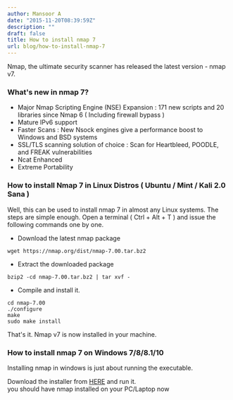 ```yaml
---
author: Mansoor A
date: "2015-11-20T08:39:59Z"
description: ""
draft: false
title: How to install nmap 7
url: blog/how-to-install-nmap-7
---
```



Nmap, the ultimate security scanner has released the latest version - nmap v7.

### What's new in nmap 7?

  * Major Nmap Scripting Engine (NSE) Expansion : 171 new scripts and 20 libraries since Nmap 6 ( Including firewall bypass )
  * Mature IPv6 support
  * Faster Scans : New Nsock engines give a performance boost to Windows and BSD systems
  * SSL/TLS scanning solution of choice : Scan for Heartbleed, POODLE, and FREAK vulnerabilities
  * Ncat Enhanced
  * Extreme Portability

### How to install Nmap 7 in Linux Distros ( Ubuntu / Mint / Kali 2.0 Sana )

Well, this can be used to install nmap 7 in almost any Linux systems. The steps are simple enough. Open a terminal ( Ctrl + Alt + T ) and issue the following commands one by one.

* Download the latest nmap package 
```
wget https://nmap.org/dist/nmap-7.00.tar.bz2
```
    
* Extract the downloaded package 
```
bzip2 -cd nmap-7.00.tar.bz2 | tar xvf -
```

* Compile and install it. 
```
cd nmap-7.00
./configure
make
sudo make install
```

    
That's it. Nmap v7 is now installed in your machine.
    
### How to install nmap 7 on Windows 7/8/8.1/10
    
Installing nmap in windows is just about running the executable.
    
Download the installer from [HERE](https://nmap.org/dist/nmap-7.00-setup.exe) and run it.  
you should have nmap installed on your PC/Laptop now

